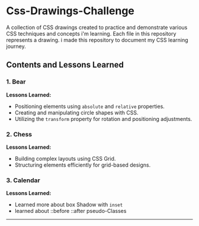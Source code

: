 # Css-Drawings-Challenge

A collection of CSS drawings created to practice and demonstrate various CSS techniques and concepts i'm learning. Each file in this repository represents a drawing. i made this repository to document my CSS learning journey.

## Contents and Lessons Learned

### 1. Bear

**Lessons Learned:**
- Positioning elements using `absolute` and `relative` properties.
- Creating and manipulating circle shapes with CSS.
- Utilizing the `transform` property for rotation and positioning adjustments.

### 2. Chess

**Lessons Learned:**
- Building complex layouts using CSS Grid.
- Structuring elements efficiently for grid-based designs.

### 3. Calendar

**Lessons Learned:**
- Learned more about box Shadow with `inset`
- learned about ::before ::after pseudo-Classes 
---

